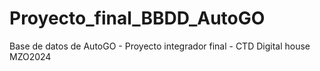 # Proyecto_final_BBDD_AutoGO
Base de datos de AutoGO - Proyecto integrador final -   CTD Digital house MZO2024
